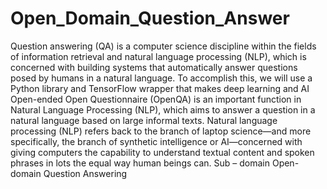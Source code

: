 # Open_Domain_Question_Answer
Question answering (QA) is a computer science discipline within the fields of information retrieval and natural language processing (NLP), which is concerned with building
systems that automatically answer questions posed by humans in a natural language. To accomplish this, we will use a Python library and TensorFlow wrapper that makes deep
learning and AI
Open-ended Open Questionnaire (OpenQA) is an important function in Natural Language Processing (NLP), which aims to answer a question in a natural language based on large informal 
texts.
Natural language processing (NLP) refers back to the branch of laptop science—and more specifically, the branch of synthetic intelligence or AI—concerned with giving computers the 
capability to understand textual content and spoken phrases in lots the equal way human beings can.
Sub – domain Open-domain Question Answering
